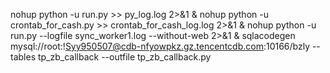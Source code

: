 nohup python -u run.py >> py_log.log 2>&1 &
nohup python -u crontab_for_cash.py >> crontab_for_cash_log.log 2>&1 &
nohup python -u run.py --logfile sync_worker1.log --without-web 2>&1 &
sqlacodegen mysql://root:!Syy950507@cdb-nfyowpkz.gz.tencentcdb.com:10166/bzly --tables tp_zb_callback --outfile tp_zb_callback.py